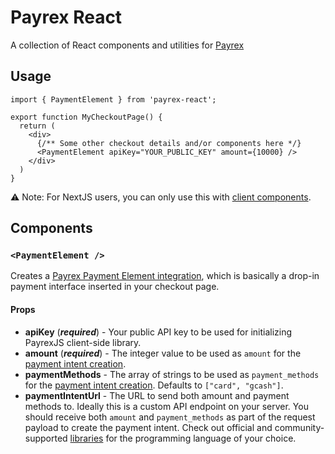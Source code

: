 # Payrex React

A collection of React components and utilities for [Payrex](https://www.payrexhq.com/)

## Usage

```tsx
import { PaymentElement } from 'payrex-react';

export function MyCheckoutPage() {
  return (
    <div>
      {/** Some other checkout details and/or components here */}
      <PaymentElement apiKey="YOUR_PUBLIC_KEY" amount={10000} />
    </div>
  )
}
```
:warning: Note: For NextJS users, you can only use this with [client components](https://nextjs.org/docs/app/building-your-application/rendering/client-components).

## Components

### `<PaymentElement />`

Creates a [Payrex Payment Element integration](https://docs.payrexhq.com/docs/guide/developer_handbook/payments/integrations/elements#2-create-a-checkout-page-on-the-client-side), which is basically a drop-in payment interface inserted in your checkout page.

#### Props
- **apiKey** (***required***) - Your public API key to be used for initializing PayrexJS client-side library.
- **amount** (***required***) - The integer value to be used as `amount` for the [payment intent creation](https://docs.payrexhq.com/docs/api/payment_intents/create).
- **paymentMethods** - The array of strings to be used as `payment_methods` for the [payment intent creation](https://docs.payrexhq.com/docs/api/payment_intents/create). Defaults to `["card", "gcash"]`.
- **paymentIntentUrl** - The URL to send both amount and payment methods to. Ideally this is a custom API endpoint on your server. You should receive both `amount` and `payment_methods` as part of the request payload to create the payment intent. Check out official and community-supported [libraries](https://docs.payrexhq.com/docs/guide/developer_handbook/libraries_and_tools) for the programming language of your choice.
